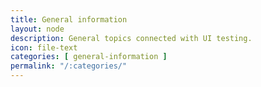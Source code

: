 ```yaml
---
title: General information
layout: node
description: General topics connected with UI testing.
icon: file-text
categories: [ general-information ]
permalink: "/:categories/"
---
```


